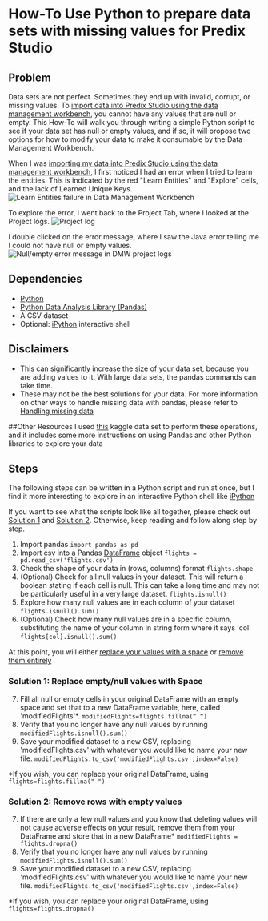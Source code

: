 
# How-To Use Python to prepare data sets with missing values for Predix Studio
## Problem 
Data sets are not perfect. Sometimes they end up with invalid, corrupt, or missing values. To [import data into Predix Studio using the data management workbench](dmw), you cannot have any values that are null or empty. This How-To will walk you through writing a simple Python script to see if your data set has null or empty values, and if so, it will propose two options for how to modify your data to make it consumable by the Data Management Workbench.

When I was [importing my data into Predix Studio using the data management workbench](dmw), I first noticed I had an error when I tried to learn the entities. This is indicated by the red "Learn Entities" and "Explore" cells, and the lack of Learned Unique Keys. 
![Learn Entities failure in Data Management Workbench][noLearnedEntities]

To explore the error, I went back to the Project Tab, where I looked at the Project logs.
![Project log][projectLog]

I double clicked on the error message, where I saw the Java error telling me I could not have null or empty values.
![Null/empty error message in DMW project logs][errorMessage]

[dmw]: https://bitstew.atlassian.net/wiki/spaces/GDDN/pages/101286250/Data+Management+Workbench 
[errorMessage]: https://github.com/leahecole/pythonPandasRemoveModifyEmptyValues/blob/master/images/errorMessage.png
[noLearnedEntities]: https://github.com/leahecole/pythonPandasRemoveModifyEmptyValues/blob/master/images/noLearnedEntities.png
[projectLog]: https://github.com/leahecole/pythonPandasRemoveModifyEmptyValues/blob/master/images/projectLog.png
## Dependencies
- [Python](https://www.python.org/downloads/)
- [Python Data Analysis Library (Pandas) ](https://pandas.pydata.org/pandas-docs/stable/install.html#installing-from-pypi)
- A CSV dataset
- Optional: [iPython](https://ipython.org/) interactive shell

## Disclaimers
- This can significantly increase the size of your data set, because you are adding values to it. With large data sets, the pandas commands can take time.
- These may not be the best solutions for your data. For more information on other ways to handle missing data with pandas, please refer to [Handling missing data](https://pandas.pydata.org/pandas-docs/stable/missing_data.html)

##Other Resources 
I used [this](https://www.kaggle.com/usdot/flight-delays) kaggle data set to perform these operations, and it includes some more instructions on using Pandas and other Python libraries to explore your data


## Steps
The following steps can be written in a Python script and run at once, but I find it more interesting to explore in an interactive Python shell like [iPython](https://ipython.org/)

If you want to see what the scripts look like all together, please check out [Solution 1](https://github.com/leahecole/pythonPandasRemoveModifyEmptyValues/blob/master/solution1.py) and [Solution 2](https://github.com/leahecole/pythonPandasRemoveModifyEmptyValues/blob/master/solution2.py). Otherwise, keep reading and follow along step by step.

1. Import pandas `import pandas as pd`
2. Import csv into a Pandas [DataFrame](https://pandas.pydata.org/pandas-docs/stable/generated/pandas.DataFrame.html) object `flights = pd.read_csv('flights.csv')`
3. Check the shape of your data in (rows, columns) format `flights.shape`
3. (Optional) Check for all null values in your dataset. This will return a boolean stating if each cell is null. This can take a long time and may not be particularly useful in a very large dataset. `flights.isnull()`
4. Explore how many null values are in each column of your dataset `flights.isnull().sum()`
5. (Optional) Check how many null values are in a specific column, substituting the name of your column in string form where it says 'col' `flights[col].isnull().sum()`

At this point, you will either [replace your values with a space](#sol1) or [remove them entirely](#sol2)
### Solution 1: Replace empty/null values with Space <a id="sol1"></a>

7. Fill all null or empty cells in your original DataFrame with an empty space and set that to a new DataFrame variable, here, called 'modifiedFlights'*. `modifiedFlights=flights.fillna(“ “)`
8. Verify that you no longer have any null values by running `modifiedFlights.isnull().sum()`
9. Save your modified dataset to a new CSV, replacing 'modifiedFlights.csv' with whatever you would like to name your new file. `modifiedFlights.to_csv('modifiedFlights.csv',index=False)`

*If you wish, you can replace your original DataFrame, using `flights=flights.fillna(" ")`

### Solution 2: Remove rows with empty values <a id="sol2"></a>
7. If there are only a few null values and you know that deleting values will not cause adverse effects on your result, remove them from your DataFrame and store that in a new DataFrame* `modifiedFlights = flights.dropna()`
8. Verify that you no longer have any null values by running `modifiedFlights.isnull().sum()`
9. Save your modified dataset to a new CSV, replacing 'modifiedFlights.csv' with whatever you would like to name your new file. `modifiedFlights.to_csv('modifiedFlights.csv',index=False)`

*If you wish, you can replace your original DataFrame, using `flights=flights.dropna()`


